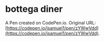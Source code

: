 # bottega diner

A Pen created on CodePen.io. Original URL: [https://codepen.io/jsamuel1/pen/zYWwVdd](https://codepen.io/jsamuel1/pen/zYWwVdd).

